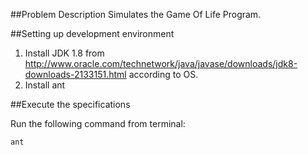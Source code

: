 ##Problem Description
Simulates the Game Of Life Program.

##Setting up development environment

1. Install JDK 1.8 from http://www.oracle.com/technetwork/java/javase/downloads/jdk8-downloads-2133151.html according to OS.
1. Install ant

##Execute the specifications

Run the following command from terminal:
```
ant
```
